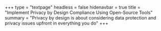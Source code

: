 +++
type = "textpage"
headless = false
hidenavbar = true
title = "Implement Privacy by Design Compliance Using Open-Source Tools"
summary = "Privacy by design is about considering data protection and privacy issues upfront in everything you do"
+++
